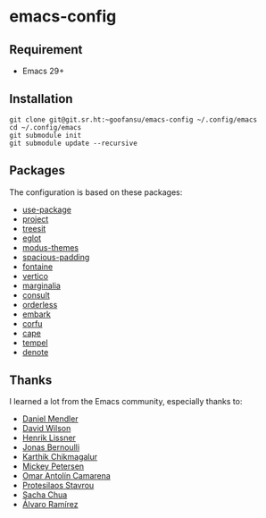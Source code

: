# emacs-config

## Requirement
- Emacs 29+

## Installation

```shell
git clone git@git.sr.ht:~goofansu/emacs-config ~/.config/emacs
cd ~/.config/emacs
git submodule init
git submodule update --recursive
```

## Packages

The configuration is based on these packages:

- [use-package](https://www.gnu.org/software/emacs/manual/html_mono/use-package.html)
- [project](https://www.gnu.org/software/emacs/manual/html_node/emacs/Projects.html)
- [treesit](https://www.gnu.org/software/emacs/manual/html_node/elisp/Parsing-Program-Source.html)
- [eglot](https://www.gnu.org/software/emacs/manual/html_mono/eglot.html)
- [modus-themes](https://github.com/protesilaos/modus-themes)
- [spacious-padding](https://github.com/protesilaos/spacious-padding)
- [fontaine](https://github.com/protesilaos/fontaine)
- [vertico](https://github.com/minad/vertico)
- [marginalia](https://github.com/minad/marginalia)
- [consult](https://github.com/minad/consult)
- [orderless](https://github.com/oantolin/orderless)
- [embark](https://github.com/oantolin/embark)
- [corfu](https://github.com/minad/corfu)
- [cape](https://github.com/minad/cape)
- [tempel](https://github.com/minad/tempel)
- [denote](https://github.com/protesilaos/denote)

## Thanks

I learned a lot from the Emacs community, especially thanks to:

- [Daniel Mendler](https://github.com/minad)
- [David Wilson](https://systemcrafters.net/)
- [Henrik Lissner](https://github.com/hlissner)
- [Jonas Bernoulli](https://github.com/tarsius)
- [Karthik Chikmagalur](https://github.com/karthink)
- [Mickey Petersen](https://www.masteringemacs.org/)
- [Omar Antolín Camarena](https://github.com/oantolin)
- [Protesilaos Stavrou](https://protesilaos.com/)
- [Sacha Chua](https://sachachua.com/)
- [Álvaro Ramírez](https://xenodium.com/)
